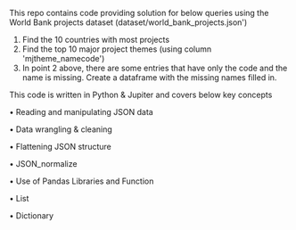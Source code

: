 This repo contains code providing solution for below queries using  the World Bank projects dataset (dataset/world_bank_projects.json')
1.	Find the 10 countries with most projects
2.	Find the top 10 major project themes (using column 'mjtheme_namecode')
3.	In point 2 above, there are some entries that have only the code and the name is missing. Create a dataframe with the missing names filled in.

This code is written in Python & Jupiter and covers below key concepts

•	Reading and manipulating JSON data

•	Data wrangling & cleaning

•	Flattening JSON structure

•	JSON_normalize

•	Use of Pandas Libraries and Function

•	List

•	Dictionary
